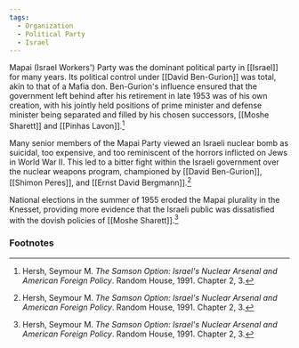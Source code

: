 ```yaml
---
tags:
  - Organization
  - Political Party
  - Israel
---
```

Mapai (Israel Workers') Party was the dominant political party in [[Israel]] for many years. Its political control under [[David Ben-Gurion]] was total, akin to that of a Mafia don. Ben-Gurion's influence ensured that the government left behind after his retirement in late 1953 was of his own creation, with his jointly held positions of prime minister and defense minister being separated and filled by his chosen successors, [[Moshe Sharett]] and [[Pinhas Lavon]].[^1]

Many senior members of the Mapai Party viewed an Israeli nuclear bomb as suicidal, too expensive, and too reminiscent of the horrors inflicted on Jews in World War II. This led to a bitter fight within the Israeli government over the nuclear weapons program, championed by [[David Ben-Gurion]], [[Shimon Peres]], and [[Ernst David Bergmann]].[^1]

National elections in the summer of 1955 eroded the Mapai plurality in the Knesset, providing more evidence that the Israeli public was dissatisfied with the dovish policies of [[Moshe Sharett]].[^1]

### Footnotes

[^1]: Hersh, Seymour M. *The Samson Option: Israel's Nuclear Arsenal and American Foreign Policy*. Random House, 1991. Chapter 2, 3.